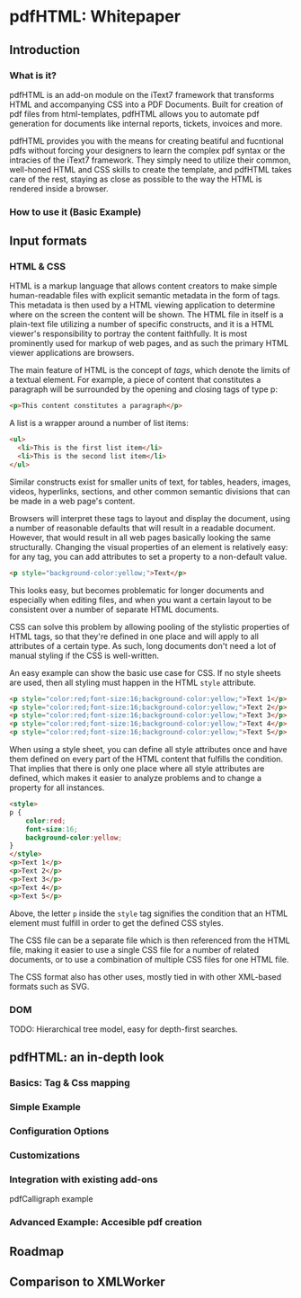 # pdfHTML: Whitepaper
## Introduction 
### What is it?
pdfHTML is an add-on module on the iText7 framework that transforms HTML and accompanying CSS into a PDF Documents.
Built for creation of pdf files from html-templates, pdfHTML allows you to automate pdf generation for documents like internal reports, tickets, invoices and more.

pdfHTML provides you with the means for creating beatiful and fucntional pdfs
without forcing your designers to learn the complex pdf syntax or the intracies of the iText7 framework.
They simply need to utilize their common, well-honed HTML and CSS skills to create the template,
and pdfHTML takes care of the rest, staying as close as possible to the way the HTML is rendered inside a browser.
### How to use it (Basic Example)

## Input formats

### HTML & CSS
HTML is a markup language that allows content creators to make simple human-readable files with explicit semantic metadata in the form of tags.
This metadata is then used by a HTML viewing application to determine where on the screen the content will be shown.
The HTML file in itself is a plain-text file utilizing a number of specific constructs, and it is a HTML viewer's responsibility to portray the content faithfully.
It is most prominently used for markup of web pages, and as such the primary HTML viewer applications are browsers.

The main feature of HTML is the concept of *tags*, which denote the limits of a textual element. For example, a piece of content that constitutes a paragraph will be surrounded by the opening and closing tags of type p:

```html
<p>This content constitutes a paragraph</p>
```

A list is a wrapper around a number of list items:

```html
<ul>
  <li>This is the first list item</li>
  <li>This is the second list item</li>
</ul>
```

Similar constructs exist for smaller units of text, for tables, headers, images, videos, hyperlinks, sections,
and other common semantic divisions that can be made in a web page's content.

Browsers will interpret these tags to layout and display the document,
using a number of reasonable defaults that will result in a readable document.
However, that would result in all web pages basically looking the same structurally.
Changing the visual properties of an element is relatively easy:
for any tag, you can add attributes to set a property to a non-default value.

```html
<p style="background-color:yellow;">Text</p>
```

This looks easy, but becomes problematic for longer documents and especially when editing files,
and when you want a certain layout to be consistent over a number of separate HTML documents.

CSS can solve this problem by allowing pooling of the stylistic properties of HTML tags,
so that they're defined in one place and will apply to all attributes of a certain type.
As such, long documents don't need a lot of manual styling if the CSS is well-written.

An easy example can show the basic use case for CSS.
If no style sheets are used, then all styling must happen in the HTML `style` attribute.

```html
<p style="color:red;font-size:16;background-color:yellow;">Text 1</p>
<p style="color:red;font-size:16;background-color:yellow;">Text 2</p>
<p style="color:red;font-size:16;background-color:yellow;">Text 3</p>
<p style="color:red;font-size:16;background-color:yellow;">Text 4</p>
<p style="color:red;font-size:16;background-color:yellow;">Text 5</p>
```

When using a style sheet, you can define all style attributes once and have them defined on every part of the HTML content that fulfills the condition.
That implies that there is only one place where all style attributes are defined, which makes it easier to analyze problems and to change a property for all instances.

```html
<style>
p {
    color:red;
    font-size:16;
    background-color:yellow;
}
</style>
<p>Text 1</p>
<p>Text 2</p>
<p>Text 3</p>
<p>Text 4</p>
<p>Text 5</p>
```

Above, the letter `p` inside the `style` tag signifies the condition that an HTML element must fulfill in order to get the defined CSS styles.

The CSS file can be a separate file which is then referenced from the HTML file, making it easier to use a single CSS file for a number of related documents, or to use a combination of multiple CSS files for one HTML file.

The CSS format also has other uses, mostly tied in with other XML-based formats such as SVG.

### DOM
TODO: Hierarchical tree model, easy for depth-first searches.

## pdfHTML: an in-depth look
### Basics: Tag & Css mapping
### Simple Example
### Configuration Options
### Customizations
### Integration with existing add-ons
pdfCalligraph example
### Advanced Example: Accesible pdf creation
## Roadmap
## Comparison to XMLWorker
